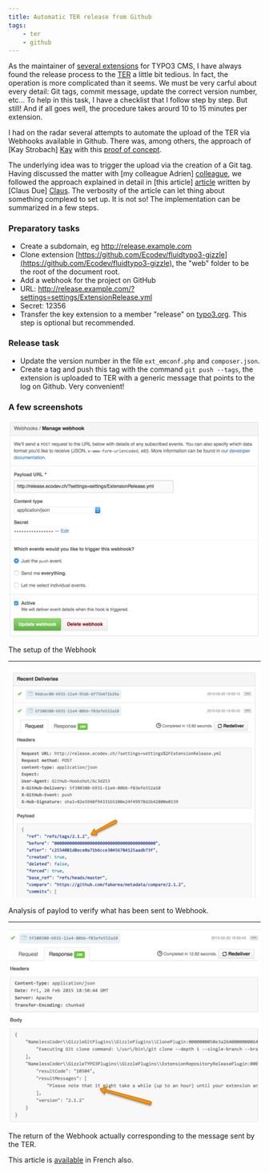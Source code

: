```yaml
---
title: Automatic TER release from Github
tags:
    - ter
    - github
---
```


As the maintainer of [several extensions][extensions] for TYPO3 CMS, I have always found the release process to the [TER][ter] a little bit tedious. In fact, the operation is more complicated than it seems. We must be very carful about every detail: Git tags, commit message, update the correct version number, etc... To help in this task, I have a checklist that I follow step by step. But still! And if all goes well, the procedure takes arourd 10 to 15 minutes per extension.

I had on the radar several attempts to automate the upload of the TER via Webhooks available in Github. There was, among others, the approach of [Kay Strobach] [Kay] with this [proof of concept][POV].

The underlying idea was to trigger the upload via the creation of a Git tag. Having discussed the matter with [my colleague Adrien] [colleague], we followed the approach explained in detail in [this article] [article] written by [Claus Due] [Claus]. The verbosity of the article can let thing about something complexd to set up. It is not so! The implementation can be summarized in a few steps.

### Preparatory tasks

* Create a subdomain, eg http://release.example.com
* Clone extension [https://github.com/Ecodev/fluidtypo3-gizzle](https://github.com/Ecodev/fluidtypo3-gizzle), the "web" folder to be the root of the document root.
* Add a webhook for the project on GitHub
 * URL: http://release.example.com/?settings=settings/ExtensionRelease.yml
 * Secret: 12356
* Transfer the key extension to a member "release" on [typo3.org](typo3.org). This step is optional but recommended.

### Release task

* Update the version number in the file `ext_emconf.php` and `composer.json`.
* Create a tag and push this tag with the command `git push --tags`, the extension is uploaded to TER with a generic message that points to the log on Github. Very convenient!

### A few screenshots

![](/images/2015-02-20/2015-02-20_2202.png)

The setup of the Webhook

----------

![](/images/2015-02-20/2015-02-20_2203.png)

Analysis of paylod to verify what has been sent to Webhook.

----------

![](/images/2015-02-20/2015-02-20_2204.png)

The return of the Webhook actually corresponding to the message sent by the TER.

This article is [available](/fr/blog/2015/02/20/automatic-ter-release) in French also.

[extensions]:/en/blog/2015/02/10/github-migration/
[article]:https://github.com/Ecodev/fluidtypo3-gizzle.
[kay]:http://blog.kay-strobach.de/
[colleague]:https://plus.google.com/+AdrienCrivelli/posts
[pov]:https://github.com/kaystrobach/TYPO3TerHook/
[claus]:https://twitter.com/namelesscoder
[ter]:http://typo3.org/extensions/repository/
